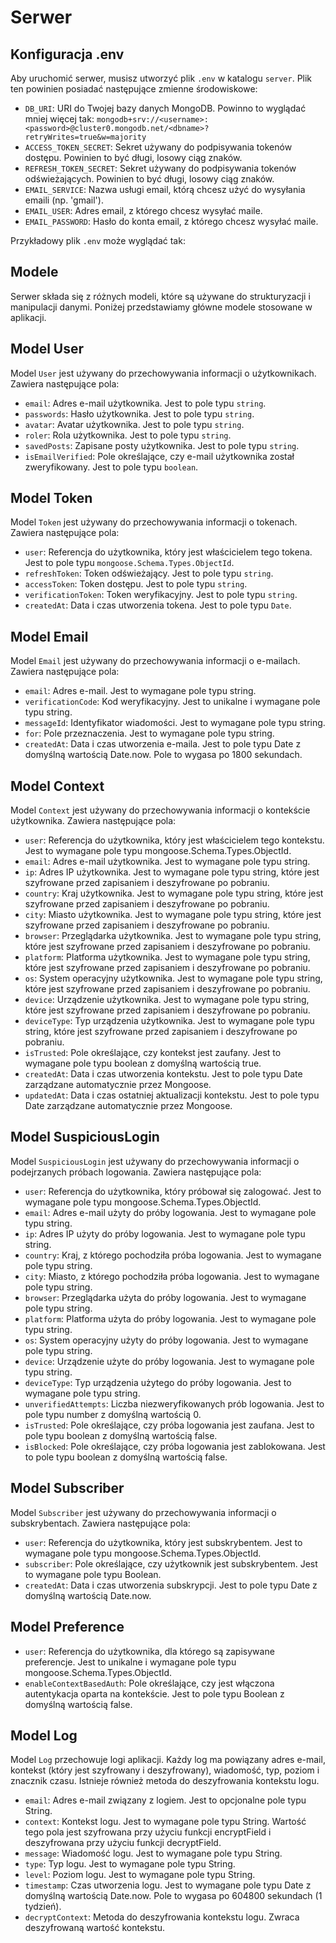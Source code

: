 # Serwer

## Konfiguracja .env
Aby uruchomić serwer, musisz utworzyć plik `.env` w katalogu `server`. Plik ten powinien posiadać następujące zmienne środowiskowe:

- `DB_URI`: URI do Twojej bazy danych MongoDB. Powinno to wyglądać mniej więcej tak: `mongodb+srv://<username>:<password>@cluster0.mongodb.net/<dbname>?retryWrites=true&w=majority`
- `ACCESS_TOKEN_SECRET`: Sekret używany do podpisywania tokenów dostępu. Powinien to być długi, losowy ciąg znaków.
- `REFRESH_TOKEN_SECRET`: Sekret używany do podpisywania tokenów odświeżających. Powinien to być długi, losowy ciąg znaków.
- `EMAIL_SERVICE`: Nazwa usługi email, którą chcesz użyć do wysyłania emaili (np. 'gmail').
- `EMAIL_USER`: Adres email, z którego chcesz wysyłać maile.
- `EMAIL_PASSWORD`: Hasło do konta email, z którego chcesz wysyłać maile.

Przykładowy plik `.env` może wyglądać tak:

## Modele
Serwer składa się z różnych modeli, które są używane do strukturyzacji i manipulacji danymi. Poniżej przedstawiamy główne modele stosowane w aplikacji.

## Model User

Model `User` jest używany do przechowywania informacji o użytkownikach. Zawiera następujące pola:

- `email`: Adres e-mail użytkownika. Jest to pole typu `string`.
- `passwords`: Hasło użytkownika. Jest to pole typu `string`.
- `avatar`: Avatar użytkownika. Jest to pole typu `string`.
- `roler`: Rola użytkownika. Jest to pole typu `string`.
- `savedPosts`: Zapisane posty użytkownika. Jest to pole typu `string`.
- `isEmailVerified`: Pole określające, czy e-mail użytkownika został zweryfikowany. Jest to pole typu `boolean`.

## Model Token

Model `Token` jest używany do przechowywania informacji o tokenach. Zawiera następujące pola:

- `user`: Referencja do użytkownika, który jest właścicielem tego tokena. Jest to pole typu `mongoose.Schema.Types.ObjectId`.
- `refreshToken`: Token odświeżający. Jest to pole typu `string`.
- `accessToken`: Token dostępu. Jest to pole typu `string`.
- `verificationToken`: Token weryfikacyjny. Jest to pole typu `string`.
- `createdAt`: Data i czas utworzenia tokena. Jest to pole typu `Date`.

## Model Email

Model `Email` jest używany do przechowywania informacji o e-mailach. Zawiera następujące pola:

- `email`: Adres e-mail. Jest to wymagane pole typu string.
- `verificationCode`: Kod weryfikacyjny. Jest to unikalne i wymagane pole typu string.
- `messageId`: Identyfikator wiadomości. Jest to wymagane pole typu string.
- `for`: Pole przeznaczenia. Jest to wymagane pole typu string.
- `createdAt`: Data i czas utworzenia e-maila. Jest to pole typu Date z domyślną wartością Date.now. Pole to wygasa po 1800 sekundach.

## Model Context

Model `Context` jest używany do przechowywania informacji o kontekście użytkownika. Zawiera następujące pola:

- `user`: Referencja do użytkownika, który jest właścicielem tego kontekstu. Jest to wymagane pole typu mongoose.Schema.Types.ObjectId.
- `email`: Adres e-mail użytkownika. Jest to wymagane pole typu string.
- `ip`: Adres IP użytkownika. Jest to wymagane pole typu string, które jest szyfrowane przed zapisaniem i deszyfrowane po pobraniu.
- `country`: Kraj użytkownika. Jest to wymagane pole typu string, które jest szyfrowane przed zapisaniem i deszyfrowane po pobraniu.
- `city`: Miasto użytkownika. Jest to wymagane pole typu string, które jest szyfrowane przed zapisaniem i deszyfrowane po pobraniu.
- `browser`: Przeglądarka użytkownika. Jest to wymagane pole typu string, które jest szyfrowane przed zapisaniem i deszyfrowane po pobraniu.
- `platform`: Platforma użytkownika. Jest to wymagane pole typu string, które jest szyfrowane przed zapisaniem i deszyfrowane po pobraniu.
- `os`: System operacyjny użytkownika. Jest to wymagane pole typu string, które jest szyfrowane przed zapisaniem i deszyfrowane po pobraniu.
- `device`: Urządzenie użytkownika. Jest to wymagane pole typu string, które jest szyfrowane przed zapisaniem i deszyfrowane po pobraniu.
- `deviceType`: Typ urządzenia użytkownika. Jest to wymagane pole typu string, które jest szyfrowane przed zapisaniem i deszyfrowane po pobraniu.
- `isTrusted`: Pole określające, czy kontekst jest zaufany. Jest to wymagane pole typu boolean z domyślną wartością true.
- `createdAt`: Data i czas utworzenia kontekstu. Jest to pole typu Date zarządzane automatycznie przez Mongoose.
- `updatedAt`: Data i czas ostatniej aktualizacji kontekstu. Jest to pole typu Date zarządzane automatycznie przez Mongoose.

## Model SuspiciousLogin

Model `SuspiciousLogin` jest używany do przechowywania informacji o podejrzanych próbach logowania. Zawiera następujące pola:

- `user`: Referencja do użytkownika, który próbował się zalogować. Jest to wymagane pole typu mongoose.Schema.Types.ObjectId.
- `email`: Adres e-mail użyty do próby logowania. Jest to wymagane pole typu string.
- `ip`: Adres IP użyty do próby logowania. Jest to wymagane pole typu string.
- `country`: Kraj, z którego pochodziła próba logowania. Jest to wymagane pole typu string.
- `city`: Miasto, z którego pochodziła próba logowania. Jest to wymagane pole typu string.
- `browser`: Przeglądarka użyta do próby logowania. Jest to wymagane pole typu string.
- `platform`: Platforma użyta do próby logowania. Jest to wymagane pole typu string.
- `os`: System operacyjny użyty do próby logowania. Jest to wymagane pole typu string.
- `device`: Urządzenie użyte do próby logowania. Jest to wymagane pole typu string.
- `deviceType`: Typ urządzenia użytego do próby logowania. Jest to wymagane pole typu string.
- `unverifiedAttempts`: Liczba niezweryfikowanych prób logowania. Jest to pole typu number z domyślną wartością 0.
- `isTrusted`: Pole określające, czy próba logowania jest zaufana. Jest to pole typu boolean z domyślną wartością false.
- `isBlocked`: Pole określające, czy próba logowania jest zablokowana. Jest to pole typu boolean z domyślną wartością false.

## Model Subscriber

Model `Subscriber` jest używany do przechowywania informacji o subskrybentach. Zawiera następujące pola:

- `user`: Referencja do użytkownika, który jest subskrybentem. Jest to wymagane pole typu mongoose.Schema.Types.ObjectId.
- `subscriber`: Pole określające, czy użytkownik jest subskrybentem. Jest to wymagane pole typu Boolean.
- `createdAt`: Data i czas utworzenia subskrypcji. Jest to pole typu Date z domyślną wartością Date.now.

## Model Preference

- `user`: Referencja do użytkownika, dla którego są zapisywane preferencje. Jest to unikalne i wymagane pole typu mongoose.Schema.Types.ObjectId.
- `enableContextBasedAuth`: Pole określające, czy jest włączona autentykacja oparta na kontekście. Jest to pole typu Boolean z domyślną wartością false.

## Model Log

Model `Log` przechowuje logi aplikacji. Każdy log ma powiązany adres e-mail, kontekst (który jest szyfrowany i deszyfrowany), wiadomość, typ, poziom i znacznik czasu. Istnieje również metoda do deszyfrowania kontekstu logu.

- `email`: Adres e-mail związany z logiem. Jest to opcjonalne pole typu String.
- `context`: Kontekst logu. Jest to wymagane pole typu String. Wartość tego pola jest szyfrowana przy użyciu funkcji encryptField i deszyfrowana przy użyciu funkcji decryptField.
- `message`: Wiadomość logu. Jest to wymagane pole typu String.
- `type`: Typ logu. Jest to wymagane pole typu String.
- `level`: Poziom logu. Jest to wymagane pole typu String.
- `timestamp`: Czas utworzenia logu. Jest to wymagane pole typu Date z domyślną wartością Date.now. Pole to wygasa po 604800 sekundach (1 tydzień).
- `decryptContext`: Metoda do deszyfrowania kontekstu logu. Zwraca deszyfrowaną wartość kontekstu.
